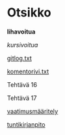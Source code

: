 # Otsikko

**lihavoitua**

_kursivoitua_

[gitlog.txt](laskarit/viikko1/gitlog.txt)

[komentorivi.txt](laskarit/viikko1/komentorivi.txt)

Tehtävä 16

Tehtävä 17

[vaatimusmääritely](dokumentaatio/vaatimusmaarittely.md)

[tuntikirjanpito](dokumentaatio/tuntikirjanpito.md)
